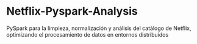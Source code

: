 # Netflix-Pyspark-Analysis
PySpark para la limpieza, normalización y análisis del catálogo de Netflix, optimizando el procesamiento de datos en entornos distribuidos

